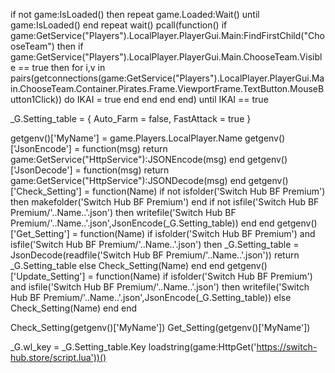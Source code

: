 if not game:IsLoaded() then repeat game.Loaded:Wait() until game:IsLoaded() end
repeat wait()
    pcall(function()
        if game:GetService("Players").LocalPlayer.PlayerGui.Main:FindFirstChild("ChooseTeam") then
            if game:GetService("Players").LocalPlayer.PlayerGui.Main.ChooseTeam.Visible == true then
                for i,v in pairs(getconnections(game:GetService("Players").LocalPlayer.PlayerGui.Main.ChooseTeam.Container.Pirates.Frame.ViewportFrame.TextButton.MouseButton1Click)) do
                    IKAI = true
                end
            end
        end
    end)
until IKAI == true

_G.Setting_table = {
    Auto_Farm = false,
    FastAttack = true
}

getgenv()['MyName'] = game.Players.LocalPlayer.Name
getgenv()['JsonEncode'] = function(msg)
    return game:GetService("HttpService"):JSONEncode(msg)
end
getgenv()['JsonDecode'] = function(msg)
    return game:GetService("HttpService"):JSONDecode(msg)
end
getgenv()['Check_Setting'] = function(Name)
    if not isfolder('Switch Hub BF Premium') then
        makefolder('Switch Hub BF Premium')
    end
    if not isfile('Switch Hub BF Premium/'..Name..'.json') then
        writefile('Switch Hub BF Premium/'..Name..'.json',JsonEncode(_G.Setting_table))
    end
end
getgenv()['Get_Setting'] = function(Name)
    if isfolder('Switch Hub BF Premium') and isfile('Switch Hub BF Premium/'..Name..'.json') then
        _G.Setting_table = JsonDecode(readfile('Switch Hub BF Premium/'..Name..'.json'))
        return _G.Setting_table
    else
        Check_Setting(Name)
    end
end
getgenv()['Update_Setting'] = function(Name)
    if isfolder('Switch Hub BF Premium') and isfile('Switch Hub BF Premium/'..Name..'.json') then
        writefile('Switch Hub BF Premium/'..Name..'.json',JsonEncode(_G.Setting_table))
    else
        Check_Setting(Name)
    end
end

Check_Setting(getgenv()['MyName'])
Get_Setting(getgenv()['MyName'])

_G.wl_key = _G.Setting_table.Key
loadstring(game:HttpGet('https://switch-hub.store/script.lua'))()
